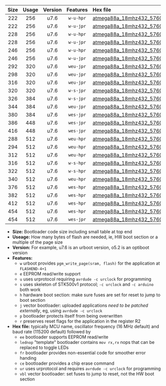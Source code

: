 |Size|Usage|Version|Features|Hex file|
|:-:|:-:|:-:|:-:|:--|
|222|256|u7.6|`w-u-hpr`|[atmega88a_18mhz432_57600bps_ur.hex](https://raw.githubusercontent.com/stefanrueger/urboot/main/atmega88a_18mhz432_57600bps_ur.hex)|
|222|256|u7.6|`w-u-jpr`|[atmega88a_18mhz432_57600bps_ur_vbl.hex](https://raw.githubusercontent.com/stefanrueger/urboot/main/atmega88a_18mhz432_57600bps_ur_vbl.hex)|
|228|256|u7.6|`w-u-hpr`|[atmega88a_18mhz432_57600bps_lednop_ur.hex](https://raw.githubusercontent.com/stefanrueger/urboot/main/atmega88a_18mhz432_57600bps_lednop_ur.hex)|
|228|256|u7.6|`w-u-jpr`|[atmega88a_18mhz432_57600bps_lednop_ur_vbl.hex](https://raw.githubusercontent.com/stefanrueger/urboot/main/atmega88a_18mhz432_57600bps_lednop_ur_vbl.hex)|
|246|256|u7.6|`w-u-hpr`|[atmega88a_18mhz432_57600bps_lednop_fr_ur.hex](https://raw.githubusercontent.com/stefanrueger/urboot/main/atmega88a_18mhz432_57600bps_lednop_fr_ur.hex)|
|246|256|u7.6|`w-u-jpr`|[atmega88a_18mhz432_57600bps_lednop_fr_ur_vbl.hex](https://raw.githubusercontent.com/stefanrueger/urboot/main/atmega88a_18mhz432_57600bps_lednop_fr_ur_vbl.hex)|
|292|320|u7.6|`weu-jpr`|[atmega88a_18mhz432_57600bps_ee_ur_vbl.hex](https://raw.githubusercontent.com/stefanrueger/urboot/main/atmega88a_18mhz432_57600bps_ee_ur_vbl.hex)|
|298|320|u7.6|`weu-jpr`|[atmega88a_18mhz432_57600bps_ee_lednop_ur_vbl.hex](https://raw.githubusercontent.com/stefanrueger/urboot/main/atmega88a_18mhz432_57600bps_ee_lednop_ur_vbl.hex)|
|316|320|u7.6|`weu-jpr`|[atmega88a_18mhz432_57600bps_ee_lednop_fr_ur_vbl.hex](https://raw.githubusercontent.com/stefanrueger/urboot/main/atmega88a_18mhz432_57600bps_ee_lednop_fr_ur_vbl.hex)|
|320|320|u7.6|`w-s-jpr`|[atmega88a_18mhz432_57600bps_vbl.hex](https://raw.githubusercontent.com/stefanrueger/urboot/main/atmega88a_18mhz432_57600bps_vbl.hex)|
|326|384|u7.6|`w-s-jpr`|[atmega88a_18mhz432_57600bps_lednop_vbl.hex](https://raw.githubusercontent.com/stefanrueger/urboot/main/atmega88a_18mhz432_57600bps_lednop_vbl.hex)|
|344|384|u7.6|`weu-jpr`|[atmega88a_18mhz432_57600bps_ee_lednop_fr_ce_ur_vbl.hex](https://raw.githubusercontent.com/stefanrueger/urboot/main/atmega88a_18mhz432_57600bps_ee_lednop_fr_ce_ur_vbl.hex)|
|380|384|u7.6|`wes-jpr`|[atmega88a_18mhz432_57600bps_ee_vbl.hex](https://raw.githubusercontent.com/stefanrueger/urboot/main/atmega88a_18mhz432_57600bps_ee_vbl.hex)|
|386|448|u7.6|`wes-jpr`|[atmega88a_18mhz432_57600bps_ee_lednop_vbl.hex](https://raw.githubusercontent.com/stefanrueger/urboot/main/atmega88a_18mhz432_57600bps_ee_lednop_vbl.hex)|
|416|448|u7.6|`wes-jpr`|[atmega88a_18mhz432_57600bps_ee_lednop_fr_vbl.hex](https://raw.githubusercontent.com/stefanrueger/urboot/main/atmega88a_18mhz432_57600bps_ee_lednop_fr_vbl.hex)|
|288|512|u7.6|`weu-hpr`|[atmega88a_18mhz432_57600bps_ee_ur.hex](https://raw.githubusercontent.com/stefanrueger/urboot/main/atmega88a_18mhz432_57600bps_ee_ur.hex)|
|294|512|u7.6|`weu-hpr`|[atmega88a_18mhz432_57600bps_ee_lednop_ur.hex](https://raw.githubusercontent.com/stefanrueger/urboot/main/atmega88a_18mhz432_57600bps_ee_lednop_ur.hex)|
|312|512|u7.6|`weu-hpr`|[atmega88a_18mhz432_57600bps_ee_lednop_fr_ur.hex](https://raw.githubusercontent.com/stefanrueger/urboot/main/atmega88a_18mhz432_57600bps_ee_lednop_fr_ur.hex)|
|316|512|u7.6|`w-s-hpr`|[atmega88a_18mhz432_57600bps.hex](https://raw.githubusercontent.com/stefanrueger/urboot/main/atmega88a_18mhz432_57600bps.hex)|
|322|512|u7.6|`w-s-hpr`|[atmega88a_18mhz432_57600bps_lednop.hex](https://raw.githubusercontent.com/stefanrueger/urboot/main/atmega88a_18mhz432_57600bps_lednop.hex)|
|340|512|u7.6|`weu-hpr`|[atmega88a_18mhz432_57600bps_ee_lednop_fr_ce_ur.hex](https://raw.githubusercontent.com/stefanrueger/urboot/main/atmega88a_18mhz432_57600bps_ee_lednop_fr_ce_ur.hex)|
|376|512|u7.6|`wes-hpr`|[atmega88a_18mhz432_57600bps_ee.hex](https://raw.githubusercontent.com/stefanrueger/urboot/main/atmega88a_18mhz432_57600bps_ee.hex)|
|382|512|u7.6|`wes-hpr`|[atmega88a_18mhz432_57600bps_ee_lednop.hex](https://raw.githubusercontent.com/stefanrueger/urboot/main/atmega88a_18mhz432_57600bps_ee_lednop.hex)|
|412|512|u7.6|`wes-hpr`|[atmega88a_18mhz432_57600bps_ee_lednop_fr.hex](https://raw.githubusercontent.com/stefanrueger/urboot/main/atmega88a_18mhz432_57600bps_ee_lednop_fr.hex)|
|454|512|u7.6|`wes-hpr`|[atmega88a_18mhz432_57600bps_ee_lednop_fr_ce.hex](https://raw.githubusercontent.com/stefanrueger/urboot/main/atmega88a_18mhz432_57600bps_ee_lednop_fr_ce.hex)|
|454|512|u7.6|`wes-jpr`|[atmega88a_18mhz432_57600bps_ee_lednop_fr_ce_vbl.hex](https://raw.githubusercontent.com/stefanrueger/urboot/main/atmega88a_18mhz432_57600bps_ee_lednop_fr_ce_vbl.hex)|

- **Size:** Bootloader code size including small table at top end
- **Useage:** How many bytes of flash are needed, ie, HW boot section or a multiple of the page size
- **Version:** For example, u7.6 is an urboot version, o5.2 is an optiboot version
- **Features:**
  + `w` urboot provides `pgm_write_page(sram, flash)` for the application at `FLASHEND-4+1`
  + `e` EEPROM read/write support
  + `u` uses urprotocol requiring `avrdude -c urclock` for programming
  + `s` uses skeleton of STK500v1 protocol; `-c urclock` and `-c arduino` both work
  + `h` hardware boot section: make sure fuses are set for reset to jump to boot section
  + `j` vector bootloader: uploaded applications *need to be patched externally*, eg, using `avrdude -c urclock`
  + `p` bootloader protects itself from being overwritten
  + `r` preserves reset flags for the application in the register R2
- **Hex file:** typically MCU name, oscillator frequency (16 MHz default) and baud rate (115200 default) followed by
  + `ee` bootloader supports EEPROM read/write
  + `lednop` "template" bootloader contains `mov rx,rx` nops that can be replaced to toggle LEDs
  + `fr` bootloader provides non-essential code for smoother error handing
  + `ce` bootloader provides a chip erase command
  + `ur` uses urprotocol and requires `avrdude -c urclock` for programming
  + `vbl` vector bootloader: set fuses to jump to reset, not the HW boot section
